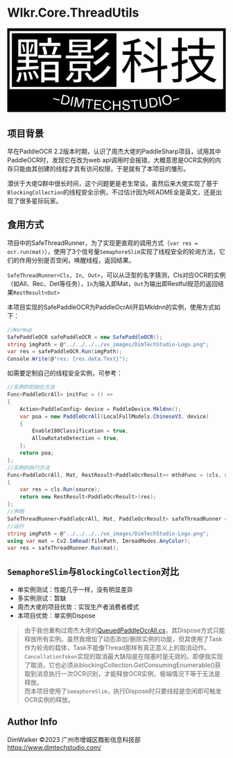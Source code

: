 # Wlkr.Core.ThreadUtils
![DimTechStudio.Com](https://raw.githubusercontent.com/DimWalker/Wlkr.Core.ThreadUtils/master/vx_images/DimTechStudio-Logo.png)
## 项目背景

早在PaddleOCR 2.2版本时期，认识了周杰大佬的PaddleSharp项目，试用其中PaddleOCR时，发现它在改为web api调用时会报错，大概意思是OCR实例的内存只能由其创建的线程才具有访问权限，于是就有了本项目的雏形。 
 
潜伏于大佬Q群中很长时间，这个问题更是老生常谈。虽然后来大佬实现了基于`BlockingCollection`的线程安全示例，不过估计因为README全是英文，还是出现了很多星际玩家。

## 食用方式

项目中的SafeThreadRunner，为了实现更直观的调用方式（`var res = ocr.run(mat)`），使用了3个信号量`SemaphoreSlim`实现了线程安全的轮询方法，它们的作用分别是否空闲，唤醒线程，返回结果。

`SafeThreadRunner<Cls, In, Out>`，可以从泛型的名字猜测，Cls对应OCR的实例（如All、Rec、Det等任务），`In`为输入即Mat，`Out`为输出即Restful规范的返回结果`RestResult<Out>`

本项目实现的SafePaddleOCR为PaddleOcrAll开启Mkldnn的实例，使用方式如下：
```C#
//Warmup
SafePaddleOCR safePaddleOCR = new SafePaddleOCR();
string imgPath = @"../../../../vx_images/DimTechStudio-Logo.png";
var res = safePaddleOCR.Run(imgPath);
Console.Write(@"res: {res.data.Text}");
```

如需要定制自己的线程安全实例，可参考：
```C#
//实例的初始化方法
Func<PaddleOcrAll> initFuc = () =>
{
    Action<PaddleConfig> device = PaddleDevice.Mkldnn();
    var poa = new PaddleOcrAll(LocalFullModels.ChineseV3, device)
    {
        Enable180Classification = true,
        AllowRotateDetection = true,
    };
    return poa;
};
//实例的执行方法
Func<PaddleOcrAll, Mat, RestResult<PaddleOcrResult>> mthdFunc = (cls, source) =>
{
    var res = cls.Run(source);
    return new RestResult<PaddleOcrResult>(res);
};
//声明
SafeThreadRunner<PaddleOcrAll, Mat, PaddleOcrResult> safeThreadRunner = new SafeThreadRunner<PaddleOcrAll, Mat, PaddleOcrResult>(OCRFactory.BuildAllWithMkldnn, OCRFactory.RunAll);
//运行
string imgPath = @"../../../../vx_images/DimTechStudio-Logo.png";
using var mat = Cv2.ImRead(filePath, ImreadModes.AnyColor);
var res = safeThreadRunner.Run(mat);
```

## `SemaphoreSlim`与`BlockingCollection`对比
* 单实例测试：性能几乎一样，没有明显差异  
* 多实例测试：暂缺  
* 周杰大佬的项目优势：实现生产者消费者模式  
* 本项目优势：单实例Dispose  
> 由于我也重构过周杰大佬的[QueuedPaddleOcrAll.cs](https://github.com/sdcb/PaddleSharp/blob/master/src/Sdcb.PaddleOCR/QueuedPaddleOcrAll.cs)，其Dispose方式只能释放所有实例。虽然我增加了动态添加/删除实例的功能，但其使用了Task作为轮询的载体，Task不能像Thread那样有真正意义上的取消动作。`CancellationToken`实现的取消最大缺陷是在阻塞时是无效的。即便我实现了取消，它也必须从blockingCollection.GetConsumingEnumerable()获取到消息执行一次OCR识别，才能释放OCR实例，极端情况下等于无法是释放。  
而本项目使用了`SemaphoreSlim`，执行Dispose时只要线程是空闲即可触发OCR实例的释放。  

## Author Info
DimWalker
©2023 广州市增城区黯影信息科技部
https://www.dimtechstudio.com/

